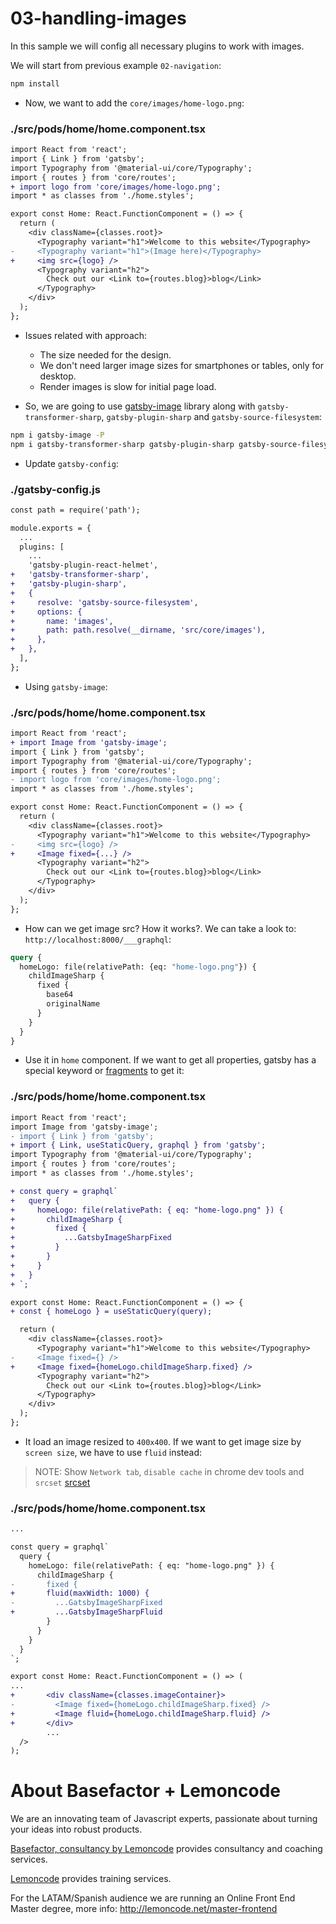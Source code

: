 # 03-handling-images

In this sample we will config all necessary plugins to work with images.

We will start from previous example `02-navigation`:

```bash
npm install
```

- Now, we want to add the `core/images/home-logo.png`:

### ./src/pods/home/home.component.tsx

```diff
import React from 'react';
import { Link } from 'gatsby';
import Typography from '@material-ui/core/Typography';
import { routes } from 'core/routes';
+ import logo from 'core/images/home-logo.png';
import * as classes from './home.styles';

export const Home: React.FunctionComponent = () => {
  return (
    <div className={classes.root}>
      <Typography variant="h1">Welcome to this website</Typography>
-     <Typography variant="h1">(Image here)</Typography>
+     <img src={logo} />
      <Typography variant="h2">
        Check out our <Link to={routes.blog}>blog</Link>
      </Typography>
    </div>
  );
};

```

- Issues related with approach:
    - The size needed for the design.
    - We don't need larger image sizes for smartphones or tables, only for desktop.
    - Render images is slow for initial page load.

- So, we are going to use [gatsby-image](https://github.com/gatsbyjs/gatsby/tree/master/packages/gatsby-image) library along with `gatsby-transformer-sharp`, `gatsby-plugin-sharp` and `gatsby-source-filesystem`:

```bash
npm i gatsby-image -P
npm i gatsby-transformer-sharp gatsby-plugin-sharp gatsby-source-filesystem -D
```

- Update `gatsby-config`:

### ./gatsby-config.js

```diff
const path = require('path');

module.exports = {
  ...
  plugins: [
    ...
    'gatsby-plugin-react-helmet',
+   'gatsby-transformer-sharp',
+   'gatsby-plugin-sharp',
+   {
+     resolve: 'gatsby-source-filesystem',
+     options: {
+       name: 'images',
+       path: path.resolve(__dirname, 'src/core/images'),
+     },
+   },
  ],
};

```

- Using `gatsby-image`:

### ./src/pods/home/home.component.tsx

```diff
import React from 'react';
+ import Image from 'gatsby-image';
import { Link } from 'gatsby';
import Typography from '@material-ui/core/Typography';
import { routes } from 'core/routes';
- import logo from 'core/images/home-logo.png';
import * as classes from './home.styles';

export const Home: React.FunctionComponent = () => {
  return (
    <div className={classes.root}>
      <Typography variant="h1">Welcome to this website</Typography>
-     <img src={logo} />
+     <Image fixed={...} />
      <Typography variant="h2">
        Check out our <Link to={routes.blog}>blog</Link>
      </Typography>
    </div>
  );
};

```

- How can we get image src? How it works?. We can take a look to: `http://localhost:8000/___graphql`:

```graphql
query {
  homeLogo: file(relativePath: {eq: "home-logo.png"}) {
    childImageSharp {
      fixed {
        base64
        originalName
      }
    }
  }
}

```

- Use it in `home` component. If we want to get all properties, gatsby has a special keyword or [fragments](https://github.com/gatsbyjs/gatsby/tree/master/packages/gatsby-image#fragments) to get it:

### ./src/pods/home/home.component.tsx

```diff
import React from 'react';
import Image from 'gatsby-image';
- import { Link } from 'gatsby';
+ import { Link, useStaticQuery, graphql } from 'gatsby';
import Typography from '@material-ui/core/Typography';
import { routes } from 'core/routes';
import * as classes from './home.styles';

+ const query = graphql`
+   query {
+     homeLogo: file(relativePath: { eq: "home-logo.png" }) {
+       childImageSharp {
+         fixed {
+           ...GatsbyImageSharpFixed
+         }
+       }
+     }
+   }
+ `;

export const Home: React.FunctionComponent = () => {
+ const { homeLogo } = useStaticQuery(query);

  return (
    <div className={classes.root}>
      <Typography variant="h1">Welcome to this website</Typography>
-     <Image fixed={} />
+     <Image fixed={homeLogo.childImageSharp.fixed} />
      <Typography variant="h2">
        Check out our <Link to={routes.blog}>blog</Link>
      </Typography>
    </div>
  );
};

```

- It load an image resized to `400x400`. If we want to get image size by `screen size`, we have to use `fluid` instead:

> NOTE: Show `Network tab`, `disable cache` in chrome dev tools and `srcset`
> [srcset](https://developer.mozilla.org/en-US/docs/Learn/HTML/Multimedia_and_embedding/Responsive_images)

### ./src/pods/home/home.component.tsx

```diff
...

const query = graphql`
  query {
    homeLogo: file(relativePath: { eq: "home-logo.png" }) {
      childImageSharp {
-       fixed {
+       fluid(maxWidth: 1000) {
-         ...GatsbyImageSharpFixed
+         ...GatsbyImageSharpFluid
        }
      }
    }
  }
`;

export const Home: React.FunctionComponent = () => (
...
+       <div className={classes.imageContainer}>
-         <Image fixed={homeLogo.childImageSharp.fixed} />
+         <Image fluid={homeLogo.childImageSharp.fluid} />
+       </div>
        ...
  />
);

```

# About Basefactor + Lemoncode

We are an innovating team of Javascript experts, passionate about turning your ideas into robust products.

[Basefactor, consultancy by Lemoncode](http://www.basefactor.com) provides consultancy and coaching services.

[Lemoncode](http://lemoncode.net/services/en/#en-home) provides training services.

For the LATAM/Spanish audience we are running an Online Front End Master degree, more info: http://lemoncode.net/master-frontend
